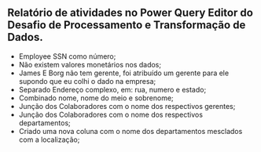 ## Relatório de atividades no Power Query Editor do Desafio de Processamento e Transformação de Dados.

- Employee SSN como número;
- Não existem valores monetários nos dados;
- James E Borg não tem gerente, foi atribuído um gerente para ele supondo que eu colhi o dado na empresa;
- Separado Endereço complexo, em: rua, numero e estado;
- Combinado nome, nome do meio e sobrenome;
- Junção dos Colaboradores com o nome dos respectivos gerentes;
- Junção dos Colaboradores com o nome dos respectivos departamentos;
- Criado uma nova coluna com o nome dos departamentos mesclados com a localização;
